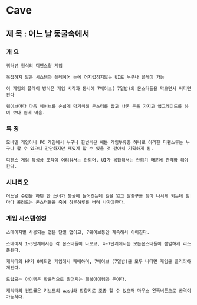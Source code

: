 # Cave
## 제 목 : 어느 날 동굴속에서

### 개 요 

    쿼터뷰 형식의 디펜스형 게임

    복잡하지 않은 시스템과 플레이어 눈에 어지럽히지않는 UI로 누구나 플레이 가능

    이 게임의 플레이 방식은 게임 시작과 동시에 7웨이브( 7일밤)의 몬스터들을 막으면서 버티면 된다

    웨이브마다 다음 웨이브를 손쉽게 막기위해 몬스터를 잡고 나온 돈을 가지고 업그레이드를 하여 보다 쉽게 막음.

### 특 징

    모바일 게임이나 PC 게임에서 누구나 한번씩은 해본 게임부류중 하나로 이러한 디펜스류는 누구나 할 수 있으니 간단하지만 재밌게 할 수 있을 것 같아서 기획하게 됨.

    디펜스 게임 특성상 조작이 어려워서는 안되며, UI가 복잡해서는 안되기 때문에 간략화 해야한다.


### 시나리오

    어느날 수련을 하던 한 소녀가 동굴에 들어갔는데 길을 잃고 탈출구를 찾아 나서게 되는데 밤마다 몰려드는 몬스터들을 죽여 하루하루를 버텨 나가야한다.

### 게임 시스템설정 

    스테이지별 사용되는 맵은 단일 맵이고, 7웨이브동안 계속해서 이어진다.

    스테이지 1~3단계에서는 각 몬스터들이 나오고, 4~7단계에서는 모든몬스터들이 랜덤하게 리스폰된다.

    캐릭터의 HP가 0이되면 게임에서 패배하며, 7웨이브 (7일밤)을 모두 버티면 게임을 클리어하게된다.

    드랍되는 아이템은 확률적으로 떨어지는 회복아이템과 돈이다.

    캐릭터의 컨트롤은 키보드의 wasd와 방향키로 조종 할 수 있으며 마우스 왼쪽버튼으로 공격이 가능하다.
